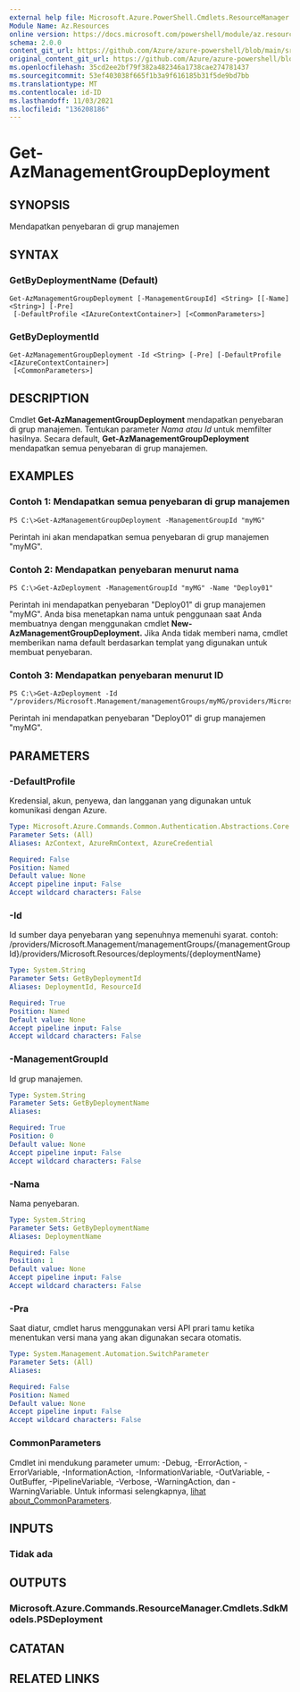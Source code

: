 ```yaml
---
external help file: Microsoft.Azure.PowerShell.Cmdlets.ResourceManager.dll-Help.xml
Module Name: Az.Resources
online version: https://docs.microsoft.com/powershell/module/az.resources/get-azmanagementgroupdeployment
schema: 2.0.0
content_git_url: https://github.com/Azure/azure-powershell/blob/main/src/Resources/Resources/help/Get-AzManagementGroupDeployment.md
original_content_git_url: https://github.com/Azure/azure-powershell/blob/main/src/Resources/Resources/help/Get-AzManagementGroupDeployment.md
ms.openlocfilehash: 35cd2ee2bf79f382a482346a1738cae274781437
ms.sourcegitcommit: 53ef403038f665f1b3a9f616185b31f5de9bd7bb
ms.translationtype: MT
ms.contentlocale: id-ID
ms.lasthandoff: 11/03/2021
ms.locfileid: "136208186"
---
```

# Get-AzManagementGroupDeployment

## SYNOPSIS
Mendapatkan penyebaran di grup manajemen

## SYNTAX

### GetByDeploymentName (Default)
```
Get-AzManagementGroupDeployment [-ManagementGroupId] <String> [[-Name] <String>] [-Pre]
 [-DefaultProfile <IAzureContextContainer>] [<CommonParameters>]
```

### GetByDeploymentId
```
Get-AzManagementGroupDeployment -Id <String> [-Pre] [-DefaultProfile <IAzureContextContainer>]
 [<CommonParameters>]
```

## DESCRIPTION
Cmdlet **Get-AzManagementGroupDeployment** mendapatkan penyebaran di grup manajemen.
Tentukan parameter *Nama* *atau Id* untuk memfilter hasilnya.
Secara default, **Get-AzManagementGroupDeployment** mendapatkan semua penyebaran di grup manajemen.

## EXAMPLES

### Contoh 1: Mendapatkan semua penyebaran di grup manajemen
```
PS C:\>Get-AzManagementGroupDeployment -ManagementGroupId "myMG"
```

Perintah ini akan mendapatkan semua penyebaran di grup manajemen "myMG".

### Contoh 2: Mendapatkan penyebaran menurut nama
```
PS C:\>Get-AzDeployment -ManagementGroupId "myMG" -Name "Deploy01"
```

Perintah ini mendapatkan penyebaran "Deploy01" di grup manajemen "myMG".
Anda bisa menetapkan nama untuk penggunaan saat Anda membuatnya dengan menggunakan cmdlet **New-AzManagementGroupDeployment.**
Jika Anda tidak memberi nama, cmdlet memberikan nama default berdasarkan templat yang digunakan untuk membuat penyebaran.

### Contoh 3: Mendapatkan penyebaran menurut ID
```
PS C:\>Get-AzDeployment -Id "/providers/Microsoft.Management/managementGroups/myMG/providers/Microsoft.Resources/deployments/Deploy01"
```

Perintah ini mendapatkan penyebaran "Deploy01" di grup manajemen "myMG".

## PARAMETERS

### -DefaultProfile
Kredensial, akun, penyewa, dan langganan yang digunakan untuk komunikasi dengan Azure.

```yaml
Type: Microsoft.Azure.Commands.Common.Authentication.Abstractions.Core.IAzureContextContainer
Parameter Sets: (All)
Aliases: AzContext, AzureRmContext, AzureCredential

Required: False
Position: Named
Default value: None
Accept pipeline input: False
Accept wildcard characters: False
```

### -Id
Id sumber daya penyebaran yang sepenuhnya memenuhi syarat.
contoh: /providers/Microsoft.Management/managementGroups/{managementGroupId}/providers/Microsoft.Resources/deployments/{deploymentName}

```yaml
Type: System.String
Parameter Sets: GetByDeploymentId
Aliases: DeploymentId, ResourceId

Required: True
Position: Named
Default value: None
Accept pipeline input: False
Accept wildcard characters: False
```

### -ManagementGroupId
Id grup manajemen.

```yaml
Type: System.String
Parameter Sets: GetByDeploymentName
Aliases:

Required: True
Position: 0
Default value: None
Accept pipeline input: False
Accept wildcard characters: False
```

### -Nama
Nama penyebaran.

```yaml
Type: System.String
Parameter Sets: GetByDeploymentName
Aliases: DeploymentName

Required: False
Position: 1
Default value: None
Accept pipeline input: False
Accept wildcard characters: False
```

### -Pra
Saat diatur, cmdlet harus menggunakan versi API prari tamu ketika menentukan versi mana yang akan digunakan secara otomatis.

```yaml
Type: System.Management.Automation.SwitchParameter
Parameter Sets: (All)
Aliases:

Required: False
Position: Named
Default value: None
Accept pipeline input: False
Accept wildcard characters: False
```

### CommonParameters
Cmdlet ini mendukung parameter umum: -Debug, -ErrorAction, -ErrorVariable, -InformationAction, -InformationVariable, -OutVariable, -OutBuffer, -PipelineVariable, -Verbose, -WarningAction, dan -WarningVariable. Untuk informasi selengkapnya, [lihat about_CommonParameters](http://go.microsoft.com/fwlink/?LinkID=113216).

## INPUTS

### Tidak ada

## OUTPUTS

### Microsoft.Azure.Commands.ResourceManager.Cmdlets.SdkModels.PSDeployment

## CATATAN

## RELATED LINKS
